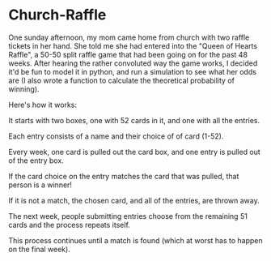 # Church-Raffle
One sunday afternoon, my mom came home from church with two raffle tickets in her hand. She told me she had entered into the "Queen of Hearts Raffle", a 50-50 split raffle game that had been going on for the past 48 weeks. After hearing the rather convoluted way the game works, I decided it'd be fun to model it in python, and run a simulation to see what her odds are (I also wrote a function to calculate the theoretical probability of winning).  

Here's how it works:  

It starts with two boxes, one with 52 cards in it, and one with all the entries.  

Each entry consists of a name and their choice of of card (1-52).

Every week, one card is pulled out the card box, and one entry is pulled out of the entry box. 

If the card choice on the entry matches the card that was pulled, that person is a winner!  

If it is not a match, the chosen card, and all of the entries, are thrown away. 

The next week, people submitting entries choose from the remaining 51 cards and the process repeats itself.  

This process continues until a match is found (which at worst has to happen on the final week).
